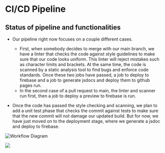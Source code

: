 # CI/CD Pipeline

## Status of pipeline and functionalities
- Our pipeline right now focuses on a couple different cases. 
  - First, when somebody decides to merge with our main branch, we have a linter that checks the code against style guidelines to make sure that our code looks uniform. This linter will reject mistakes such as character limits and brackets. At the same time, the code is scanned by a static analysis tool to find bugs and enforce code standards. Once these two jobs have passed, a job to deploy to firebase and a job to generate jsdocs and deploy them to github pages run. 
  - In the second case of a pull request to main, the linter and scanner run first, then a job to deploy a preview to firebase is run.

- Once the code has passed the style checking and scanning, we plan to add a unit test phase that checks the commit against tests to make sure that the new commit will not damage our updated build. But for now, we have just moved on to the deployment stage, where we generate a jsdoc and deploy to firebase.

![Workflow Diagram](phase1.png)

<img src="phase1.png">
